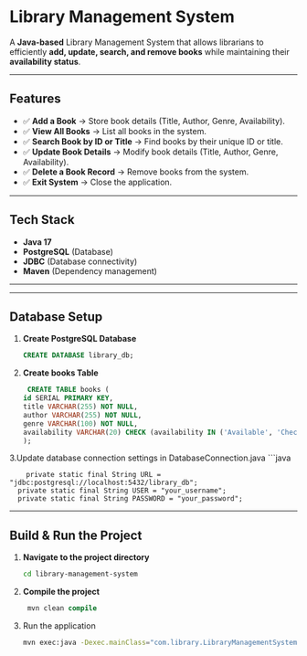 #  Library Management System  

A **Java-based** Library Management System that allows librarians to efficiently **add, update, search, and remove books** while maintaining their **availability status**.

---

##  Features  
- ✅ **Add a Book** → Store book details (Title, Author, Genre, Availability).  
- ✅ **View All Books** → List all books in the system.  
- ✅ **Search Book by ID or Title** → Find books by their unique ID or title.  
- ✅ **Update Book Details** → Modify book details (Title, Author, Genre, Availability).  
- ✅ **Delete a Book Record** → Remove books from the system.  
- ✅ **Exit System** → Close the application.  

---

##  Tech Stack  
- **Java 17**  
- **PostgreSQL** (Database)  
- **JDBC** (Database connectivity)  
- **Maven** (Dependency management)  

---

---

##  Database Setup  
1. **Create PostgreSQL Database**  
   ```sql
   CREATE DATABASE library_db;

 2.	**Create books Table**
    ```sql
     CREATE TABLE books (
    id SERIAL PRIMARY KEY,
    title VARCHAR(255) NOT NULL,
    author VARCHAR(255) NOT NULL,
    genre VARCHAR(100) NOT NULL,
    availability VARCHAR(20) CHECK (availability IN ('Available', 'Checked Out'))
    );

  3.Update database connection settings in DatabaseConnection.java
    ```java
    
    	private static final String URL = "jdbc:postgresql://localhost:5432/library_db";
      private static final String USER = "your_username";
      private static final String PASSWORD = "your_password";

---

  ## Build & Run the Project  
1. **Navigate to the project directory**  
   ```sh
   cd library-management-system

2.	**Compile the project**
    ```sql
     mvn clean compile

 3. Run the application
    ```sh
    mvn exec:java -Dexec.mainClass="com.library.LibraryManagementSystem"




     
    
  

